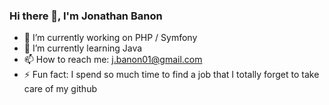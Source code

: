 ### Hi there 👋, I'm Jonathan Banon

- 🔭 I’m currently working on PHP / Symfony
- 🌱 I’m currently learning Java
- 📫 How to reach me: j.banon01@gmail.com
- ⚡ Fun fact: I spend so much time to find a job that I totally forget to take care of my github 
